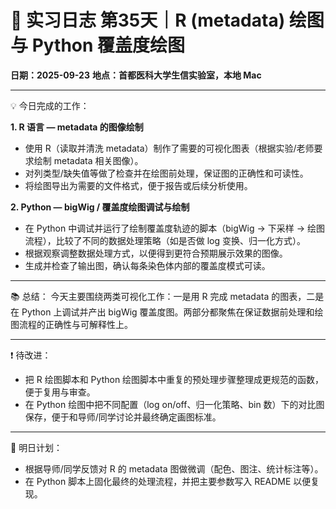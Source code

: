 # 🧬 实习日志 第35天｜R (metadata) 绘图 与 Python 覆盖度绘图

**日期：2025-09-23**
**地点：首都医科大学生信实验室，本地 Mac**

---

💡 今日完成的工作：

**1. R 语言 — metadata 的图像绘制**

* 使用 R（读取并清洗 metadata）制作了需要的可视化图表（根据实验/老师要求绘制 metadata 相关图像）。
* 对列类型/缺失值等做了检查并在绘图前处理，保证图的正确性和可读性。
* 将绘图导出为需要的文件格式，便于报告或后续分析使用。

**2. Python — bigWig / 覆盖度绘图调试与绘制**

* 在 Python 中调试并运行了绘制覆盖度轨迹的脚本（bigWig → 下采样 → 绘图流程），比较了不同的数据处理策略（如是否做 log 变换、归一化方式）。
* 根据观察调整数据处理方式，以便得到更符合预期展示效果的图像。
* 生成并检查了输出图，确认每条染色体内部的覆盖度模式可读。

---

📚 总结：
今天主要围绕两类可视化工作：一是用 R 完成 metadata 的图表，二是在 Python 上调试并产出 bigWig 覆盖度图。两部分都聚焦在保证数据前处理和绘图流程的正确性与可解释性上。

---

❗ 待改进：

* 把 R 绘图脚本和 Python 绘图脚本中重复的预处理步骤整理成更规范的函数，便于复用与审查。
* 在 Python 绘图中把不同配置（log on/off、归一化策略、bin 数）下的对比图保存，便于和导师/同学讨论并最终确定画图标准。

---

🎯 明日计划：

* 根据导师/同学反馈对 R 的 metadata 图做微调（配色、图注、统计标注等）。
* 在 Python 脚本上固化最终的处理流程，并把主要参数写入 README 以便复现。
